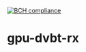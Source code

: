 [![BCH compliance](https://bettercodehub.com/edge/badge/fpga-tom/gpu-dvbt-rx?branch=master)](https://bettercodehub.com/)
# gpu-dvbt-rx
